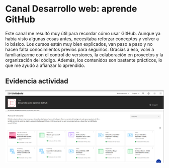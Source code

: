 # Canal Desarrollo web: aprende GitHub

Este canal me resultó muy útil para recordar cómo usar GitHub. Aunque ya había visto algunas cosas antes, necesitaba reforzar conceptos y volver a lo básico. Los cursos están muy 
bien explicados, van paso a paso y no hacen falta conocimientos previos para seguirlos. Gracias a eso, volví a familiarizarme con el control de versiones, la colaboración en 
proyectos y la organización del código. Además, los contenidos son bastante prácticos, lo que me ayudó a afianzar lo aprendido.


## Evidencia actividad
![Evidencia](img/08-activities_Evidence.png)
